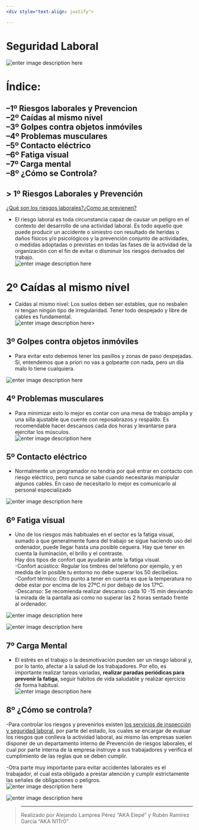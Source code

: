 ```yaml
---
<div style="text-align: justify">

---
```


<h1 id="seguridad-laboral">Seguridad Laboral</h1>
<p><img src="https://www.segurmaniazurekin.eus/a/2018/04/segurmania-28-abril-dia-seguridad-laboral.jpg" alt="enter image description here"></p>
<h1 id="índice">Índice:</h1>
<h2 id="º-riesgos-laborales-y-prevencion--2º-caídas-al-mismo-nivel--3º-golpes-contra-objetos-inmóviles--4º-problemas-musculares--5º-contacto-eléctrico--6º-fatiga-visual--7º-carga-mental--8º-¿cómo-se-controla">–1º Riesgos laborales y Prevencion<br>
–2º Caídas al mismo nivel<br>
–3º Golpes contra objetos inmóviles<br>
–4º Problemas musculares<br>
–5º Contacto eléctrico<br>
–6º Fatiga visual<br>
–7º Carga mental<br>
–8º ¿Cómo se Controla?</h2>
<blockquote></blockquote>
<h2 id="º-riesgos-laborales-y-prevención">&gt; 1º Riesgos Laborales y Prevención</h2>
<p><a href="https://castillalamancha.ccoo.es/a7c5e0faba682c8a270ad2170798d103000052.pdf">¿Qué son los riesgos laborales?¿Como se previenen?</a></p>
<ul>
<li>El riesgo laboral es  toda circunstancia capaz de causar un peligro en el contexto del desarrollo de una actividad laboral. Es todo aquello que puede producir un accidente o siniestro con resultado de heridas o daños físicos y/o psicológicos y la prevención conjunto de actividades, o medidas adoptadas o previstas en todas las fases de la actividad de la organización con el fin de evitar o disminuir los riesgos derivados del trabajo.<br>
<img src="https://media.licdn.com/dms/image/D4D12AQE4_kPpzJgZeg/article-cover_image-shrink_600_2000/0/1673735373727?e=2147483647&amp;v=beta&amp;t=iOV-t-_witSrjay74mjORmkcnAohA8j-2qvJjwbsZ_Y" alt="enter image description here"></li>
</ul>
<h1 id="º-caídas-al-mismo-nivel">2º Caídas al mismo nivel</h1>
<ul>
<li>Caídas al mismo nivel: Los suelos deben ser estables, que no resbalen ni tengan ningún tipo de irregularidad. Tener todo despejado y libre de cables es fundamental.<br>
<img src="https://serior-10c75.kxcdn.com/wp-content/uploads/2018/12/AD-2250.png" alt="enter image description here">&gt;</li>
</ul>
<h2 id="º-golpes-contra-objetos-inmóviles">3º Golpes contra objetos inmóviles</h2>
<ul>
<li>Para evitar esto debemos tener los pasillos y zonas de paso despejadas. Si, entendemos que a priori no vas a golpearte con nada, pero un día malo lo tiene cualquiera.</li>
</ul>
<p><img src="https://www.mutuabalear.es/verFichero.php?id=793&amp;x=400&amp;y=406" alt="enter image description here"></p>
<blockquote></blockquote>
<h2 id="º-problemas-musculares">4º Problemas musculares</h2>
<ul>
<li>Para minimizar esto lo mejor es contar con una mesa de trabajo amplia y una silla ajustable que cuente con reposabrazos y respaldo. Es recomendable hacer descansos cada dos horas y levantarse para ejercitar los músculos.<br>
<img src="https://cirugiadecolumnaguadalajara.com.mx/blog/wp-content/uploads/2019/06/%C2%BFQue-causa-el-dolor-muscular.jpg" alt="enter image description here"></li>
</ul>
<blockquote></blockquote>
<h2 id="º-contacto-eléctrico"><strong>5º Contacto eléctrico</strong></h2>
<ul>
<li>Normalmente un programador no tendría por qué entrar en contacto con riesgo eléctrico, pero nunca se sabe cuando necesitarás manipular algunos cables. En caso de necesitarlo lo mejor es comunicarlo al personal especializado</li>
</ul>
<p><img src="https://www.prevensystem.com/componentes/editor/ckfinder/userfiles/files/RIESGO-ELECTRICO.png" alt="enter image description here"></p>
<blockquote></blockquote>
<h2 id="º-fatiga-visual">6º Fatiga visual</h2>
<ul>
<li>Uno de los riesgos más habituales en el sector es la fatiga visual, sumado a que generalmente fuera del trabajo se sigue haciendo uso del ordenador, puede llegar hasta una posible ceguera. Hay que tener en cuenta la iluminación, el brillo y el contraste.<br>
Hay dos tipos de confort que ayudarán ante la fatiga visual.<br>
-Confort acústico: Regular los timbres del teléfono por ejemplo, y en medida de lo posible tu entorno no debe superar los 50 decibelios.<br>
-Confort térmico: Otro punto a tener en cuenta es que la temperatura no debe estar por encima de los 27ºC ni por debajo de los 17ºC.<br>
-Descanso: Se recomienda realizar descanso cada 10 -15 min desviando la mirada de la pantalla asi como no superar las 2 horas sentado frente al ordenador.</li>
</ul>
<p><img src="https://www.eurocanariasoftalmologica.com/wp-content/uploads/2018/08/fatiga-visual.jpg" alt="enter image description here"></p>
<p><img src="https://www.martinezdecarneros.com/wp-content/uploads/2017/02/sintomas-fatiga-visual-1024x569.jpg" alt="enter image description here"></p>
<h2 id="º-carga-mental">7º Carga Mental</h2>
<ul>
<li>El estrés en el trabajo o la desmotivación pueden ser un riesgo laboral y, por lo tanto, afectar a la salud de los trabajadores. Por ello, es importante realizar tareas variadas, <strong>realizar paradas periódicas para prevenir la fatiga</strong>, seguir hábitos de vida saludable y realizar ejercicio de forma habitual.<br>
<img src="https://antiagingsshop.com/wp-content/uploads/2022/04/agency-young-adult-profession-stressed-black-scaled.jpg" alt="enter image description here"></li>
</ul>
<h2 id="º-¿cómo-se-controla">8º ¿Cómo se controla?</h2>
<p>-Para controlar los riesgos y prevenirlos existen <a href="https://www.mites.gob.es/es/Guia/texto/guia_10/contenidos/guia_10_22_1.htm">los servicios de inspección y seguridad laboral</a>, por parte del estado, los cuales se encargar de evaluar los riesgos que conlleva la actividad laboral, así mismo las empresas suelen disponer de un departamento interno de Prevención de riesgos laborales, el cual por parte interna de la empresa instruye a sus trabajadores y verifica el cumplimiento de las reglas que se deben cumplir.</p>
<p>-Otra parte muy importante para evitar accidentes laborales es el trabajador, el cual esta obligado a prestar atención y cumplir estrictamente las señales de obligaciones o peligros.<br>
<img src="https://2.bp.blogspot.com/-1jfwa4f2ysY/VXGNW0t5RpI/AAAAAAAAABM/VqlW1z4Zwsg/s1600/Obligacion.png" alt="enter image description here"></p>
<p><img src="https://1.bp.blogspot.com/_Au8MphjXLLM/TN2Zg7ODKJI/AAAAAAAAAAU/VcKb1MSVcQ8/s1600/12.gif" alt="enter image description here"></p>
<blockquote>
<hr>
<p>Realizado por Alejando Lamprea Pérez “AKA Elepé” y Rubén Ramírez García “AKA N1Tr0”</p>
</blockquote>

<div/>
